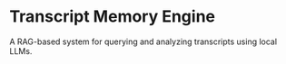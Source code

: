 # Transcript Memory Engine

A RAG-based system for querying and analyzing transcripts using local LLMs. 